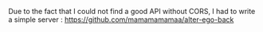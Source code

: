 Due to the fact that I could not find a good API without CORS, I had to write a simple server : https://github.com/mamamamamaa/alter-ego-back
